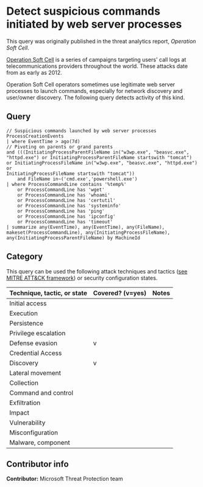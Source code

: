 # Detect suspicious commands initiated by web server processes

This query was originally published in the threat analytics report, *Operation Soft Cell*.

[Operation Soft Cell](https://www.cybereason.com/blog/operation-soft-cell-a-worldwide-campaign-against-telecommunications-providers) is a series of campaigns targeting users' call logs at telecommunications providers throughout the world. These attacks date from as early as 2012.

Operation Soft Cell operators sometimes use legitimate web server processes to launch commands, especially for network discovery and user/owner discovery. The following query detects activity of this kind.

## Query

```Kusto
// Suspicious commands launched by web server processes
ProcessCreationEvents
| where EventTime > ago(7d)
// Pivoting on parents or grand parents
and (((InitiatingProcessParentFileName in("w3wp.exe", "beasvc.exe",
"httpd.exe") or InitiatingProcessParentFileName startswith "tomcat")
or InitiatingProcessFileName in("w3wp.exe", "beasvc.exe", "httpd.exe") or
InitiatingProcessFileName startswith "tomcat"))
    and FileName in~('cmd.exe','powershell.exe')
| where ProcessCommandLine contains '%temp%'
    or ProcessCommandLine has 'wget'
    or ProcessCommandLine has 'whoami'
    or ProcessCommandLine has 'certutil'
    or ProcessCommandLine has 'systeminfo'
    or ProcessCommandLine has 'ping'
    or ProcessCommandLine has 'ipconfig'
    or ProcessCommandLine has 'timeout'
| summarize any(EventTime), any(EventTime), any(FileName),
makeset(ProcessCommandLine), any(InitiatingProcessFileName),
any(InitiatingProcessParentFileName) by MachineId
```

## Category

This query can be used the following attack techniques and tactics ([see MITRE ATT&CK framework](https://attack.mitre.org/)) or security configuration states.

| Technique, tactic, or state | Covered? (v=yes) | Notes |
|------------------------|----------|-------|
| Initial access |  |  |
| Execution |  |  |
| Persistence |  |  |
| Privilege escalation |  |  |
| Defense evasion | v |  |
| Credential Access |  |  |
| Discovery | v |  |
| Lateral movement |  |  |
| Collection |  |  |
| Command and control |  |  |
| Exfiltration |  |  |
| Impact |  |  |
| Vulnerability |  |  |
| Misconfiguration |  |  |
| Malware, component |  |  |

## Contributor info

**Contributor:** Microsoft Threat Protection team
